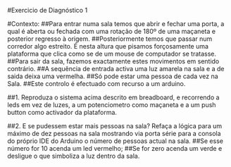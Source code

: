 #Exercicio de Diagnóstico 1




#Contexto:
##Para entrar numa sala temos que abrir e fechar uma porta, a qual é aberta ou fechada com uma rotação de 180º de uma maçaneta e posterior regresso à origem.
##Posteriormente temos que passar num corredor algo estreito. É nesta altura que pisamos forçosamente uma plataforma que clica como se de um mouse de computador se tratasse.
##Para sair da sala, fazemos exactamente estes movimentos em sentido contrário.
##A sequência de entrada activa uma luz amarela na sala e a de saida deixa uma vermelha.
##Só pode estar uma pessoa de cada vez na Sala.
##Este controlo é efectuado com recurso a um arduino.


##1. Reproduza o sistema acima descrito em breadboard, e recorrendo a leds em vez de luzes, a um potenciometro como maçaneta e a um push button como activador da plataforma.



##2. E se pudessem estar mais pessoas na sala? Refaça a lógica para um máximo de dez pessoas na sala mostrando via porta série para a consola do próprio IDE do Arduino o número de pessoas actual na sala.
##Se esse número for 10 acenda um led vermelho;
##Se for zero acenda um verde e desligue o que simboliza a luz dentro da sala.




